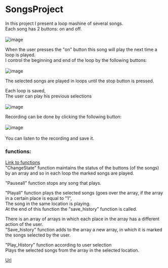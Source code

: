 # SongsProject

In this project I present a loop mashine of several songs. <br/>
Each song has 2 buttons: on and off. <br/>
<br/>
![image](https://user-images.githubusercontent.com/57682267/132966938-28a84453-1f04-4cbc-afc6-340fe94ebea4.png)

When the user presses the "on" button this song will play the next time a loop is played. <br/>
I control the beginning and end of the loop by the following buttons: <br/> 
<br/> 
![image](https://user-images.githubusercontent.com/57682267/132966947-8761bf99-22d3-444e-a3d5-3e9f4d28aa37.png) <br/>

The selected songs are played in loops until the stop button is pressed.
 
Each loop is saved, <br/>
The user can play his previous selections  <br/>
<br/>
![image](https://user-images.githubusercontent.com/57682267/132966972-88123951-4bcc-4031-9fc3-a0b5be6110dd.png) <br/>

Recording can be done by clicking the following button:  <br/>
<br/>
![image](https://user-images.githubusercontent.com/57682267/132966961-d62c0747-48c0-4a01-97e7-4abd4e7a94aa.png) <br/>
<br/>
You can listen to the recording and save it.


### functions:  <br/>
[Link to functions](https://github.com/shaharivka/SongsProject/blob/main/views/scripts/script.js) <br/>
"ChangeState" function maintains the status of the buttons (of the songs) by an array and so in each loop the marked songs are played. <br/>

"Pauseall" function stops any song that plays. <br/>

"Playall" function plays the selected songs (goes over the array, if the array in a certain place is equal to "1", <br/>
The song in the same location is playing.  <br/>
At the end of this function the "save_history" function is called. <br/>

There is an array of arrays in which each place in the array has a different action of the user. <br/>
"Save_history" function adds to the array a new array, in which it is marked the songs selected by the user. <br/>

"Play_History" function according to user selection <br/>
Plays the selected songs from the array in the selected location. <br/>

[Url](https://songsproject.herokuapp.com/#) <br/>
<br/>
